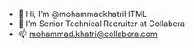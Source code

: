- 👋 Hi, I’m @mohammadkhatriHTML
- 👀 I’m Senior Technical Recruiter at Collabera
- 📫 mohammad.khatri@collabera.com

<!---
mohammadkhatriHTML/mohammadkhatriHTML is a ✨ special ✨ repository because its `README.md` (this file) appears on your GitHub profile.
You can click the Preview link to take a look at your changes.
--->
